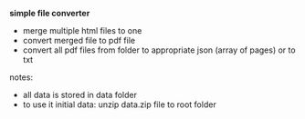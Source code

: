 **simple file converter**
- merge multiple html files to one 
- convert merged file to pdf file
- convert all pdf files from folder to appropriate json (array of pages) or to txt

notes:
- all data is stored in data folder
- to use it initial data: unzip data.zip file to root folder